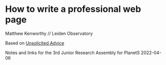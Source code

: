 # How to write a professional web page

Matthew Kenworthy // Leiden Observatory

Based on [Unsolicited Advice](https://kenworthy.space/advice.html)

Notes and links for the 3rd Junior Research Assembly for PlanetS 2022-04-06


